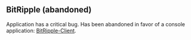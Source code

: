 ## BitRipple (abandoned)

Application has a critical bug. Has been abandoned in favor of a console application: [BitRipple-Client](http://github.com/backlof/BitRipple-Client).
